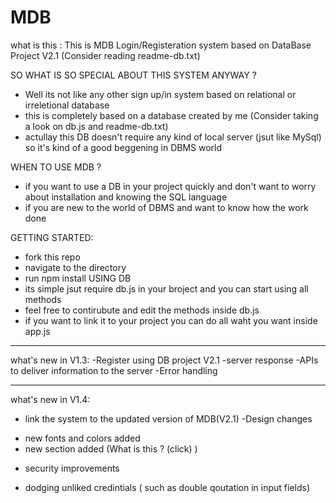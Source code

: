 # MDB
what is this :
This is MDB
Login/Registeration system based on DataBase Project V2.1 (Consider reading readme-db.txt)

SO WHAT IS SO SPECIAL ABOUT THIS SYSTEM ANYWAY ?
- Well its not like any other sign up/in system based on relational or irreletional database 
- this is completely based on a database created by me (Consider taking a look on db.js and readme-db.txt)
- actullay this DB doesn't require any kind of local server (jsut like MySql) so it's kind of a good beggening in DBMS world 
 
 WHEN TO USE MDB ?
 - if you want to use a DB in your project quickly and don't want to worry about installation and knowing the SQL language 
 - if you are new to the world of DBMS and want to know how the work done

GETTING STARTED:
- fork this repo
- navigate to the directory
- run npm install 
USING DB
- its simple jsut require db.js in your broject and you can start using all methods 
- feel free to contirubute and edit the methods inside db.js 
- if you want to link it to your project you can do all waht you want inside app.js


----------------------------
what's new in V1.3:
-Register using DB project V2.1
-server response 
-APIs to deliver information to the server 
-Error handling 

-----------------------------
what's new in V1.4:
- link the system to the updated version of MDB(V2.1)
-Design changes
 + new fonts and colors added
 + new section added (What is this ? (click) )
- security improvements 
 + dodging unliked credintials ( such as double qoutation in input fields)

